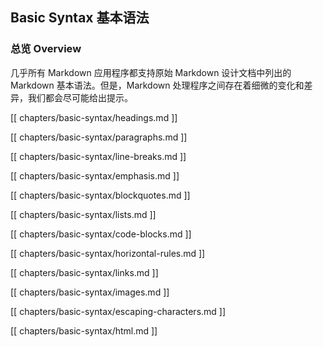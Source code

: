 ## Basic Syntax 基本语法

### 总览 Overview

几乎所有 Markdown 应用程序都支持原始 Markdown 设计文档中列出的 Markdown 基本语法。但是，Markdown 处理程序之间存在着细微的变化和差异，我们都会尽可能给出提示。

[[ chapters/basic-syntax/headings.md ]]

[[ chapters/basic-syntax/paragraphs.md ]]

[[ chapters/basic-syntax/line-breaks.md ]]

[[ chapters/basic-syntax/emphasis.md ]]

[[ chapters/basic-syntax/blockquotes.md ]]

[[ chapters/basic-syntax/lists.md ]]

[[ chapters/basic-syntax/code-blocks.md ]]

[[ chapters/basic-syntax/horizontal-rules.md ]]

[[ chapters/basic-syntax/links.md ]]

[[ chapters/basic-syntax/images.md ]]

[[ chapters/basic-syntax/escaping-characters.md ]]

[[ chapters/basic-syntax/html.md ]]
